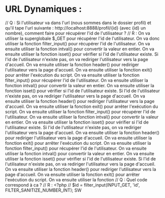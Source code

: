 # URL Dynamiques :

// Q : Si l'utilisateur va dans l'url (nous sommes dans le dossier profil) et qu'il tape l'url suivante : http://localhost:8888/profil/{id} (avec {id} un nombre), comment faire pour récupérer l'id de l'utilisateur ?
// R : On va utiliser la superglobale $\_GET pour récupérer l'id de l'utilisateur. On va donc utiliser la fonction filter_input() pour récupérer l'id de l'utilisateur. On va ensuite utiliser la fonction intval() pour convertir la valeur en entier. On va ensuite utiliser la fonction isset() pour vérifier si l'id de l'utilisateur existe. Si l'id de l'utilisateur n'existe pas, on va rediriger l'utilisateur vers la page d'accueil. On va ensuite utiliser la fonction header() pour rediriger l'utilisateur vers la page d'accueil. On va ensuite utiliser la fonction exit() pour arrêter l'exécution du script. On va ensuite utiliser la fonction filter_input() pour récupérer l'id de l'utilisateur. On va ensuite utiliser la fonction intval() pour convertir la valeur en entier. On va ensuite utiliser la fonction isset() pour vérifier si l'id de l'utilisateur existe. Si l'id de l'utilisateur n'existe pas, on va rediriger l'utilisateur vers la page d'accueil. On va ensuite utiliser la fonction header() pour rediriger l'utilisateur vers la page d'accueil. On va ensuite utiliser la fonction exit() pour arrêter l'exécution du script. On va ensuite utiliser la fonction filter_input() pour récupérer l'id de l'utilisateur. On va ensuite utiliser la fonction intval() pour convertir la valeur en entier. On va ensuite utiliser la fonction isset() pour vérifier si l'id de l'utilisateur existe. Si l'id de l'utilisateur n'existe pas, on va rediriger l'utilisateur vers la page d'accueil. On va ensuite utiliser la fonction header() pour rediriger l'utilisateur vers la page d'accueil. On va ensuite utiliser la fonction exit() pour arrêter l'exécution du script. On va ensuite utiliser la fonction filter_input() pour récupérer l'id de l'utilisateur. On va ensuite utiliser la fonction intval() pour convertir la valeur en entier. On va ensuite utiliser la fonction isset() pour vérifier si l'id de l'utilisateur existe. Si l'id de l'utilisateur n'existe pas, on va rediriger l'utilisateur vers la page d'accueil. On va ensuite utiliser la fonction header() pour rediriger l'utilisateur vers la page d'accueil. On va ensuite utiliser la fonction exit() pour arrêter l'exécution du script. On va ensuite utiliser la fonction
// Q : Quel code correspond à ca ?
// R : <?php
// $id = filter_input(INPUT_GET, 'id', FILTER_SANITIZE_NUMBER_INT);
SW
